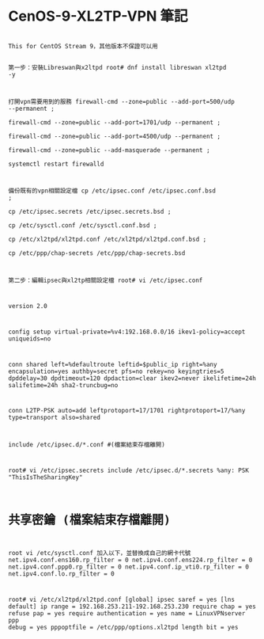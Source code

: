 # CenOS-9-XL2TP-VPN 筆記
<code>
This for CentOS Stream 9，其他版本不保證可以用

  第一步：安裝Libreswan與x2ltpd
root# dnf install libreswan xl2tpd -y

  打開vpn需要用到的服務
firewall-cmd --zone=public --add-port=500/udp --permanent ;\
firewall-cmd --zone=public --add-port=1701/udp --permanent ;\
firewall-cmd --zone=public --add-port=4500/udp --permanent ;\
firewall-cmd --zone=public --add-masquerade --permanent ;\
systemctl restart firewalld

  備份既有的vpn相關設定檔
cp /etc/ipsec.conf /etc/ipsec.conf.bsd ;\
cp /etc/ipsec.secrets /etc/ipsec.secrets.bsd ;\
cp /etc/sysctl.conf /etc/sysctl.conf.bsd ;\
cp /etc/xl2tpd/xl2tpd.conf /etc/xl2tpd/xl2tpd.conf.bsd ;\
cp /etc/ppp/chap-secrets /etc/ppp/chap-secrets.bsd


  第二步：編輯ipsec與xl2tp相關設定檔
root# vi /etc/ipsec.conf

version 2.0

config setup
  virtual-private=%v4:192.168.0.0/16
  ikev1-policy=accept
  uniqueids=no

conn shared
  left=%defaultroute
  leftid=$public_ip
  right=%any
  encapsulation=yes
  authby=secret
  pfs=no
  rekey=no
  keyingtries=5
  dpddelay=30
  dpdtimeout=120
  dpdaction=clear
  ikev2=never
  ikelifetime=24h
  salifetime=24h
  sha2-truncbug=no

conn L2TP-PSK
  auto=add
  leftprotoport=17/1701
  rightprotoport=17/%any
  type=transport
  also=shared

include /etc/ipsec.d/*.conf 
#(檔案結束存檔離開)
  
  root# vi /etc/ipsec.secrets
include /etc/ipsec.d/*.secrets
%any: PSK "ThisIsTheSharingKey"
# 共享密鑰 (檔案結束存檔離開)
  
  root vi /etc/sysctl.conf 加入以下，並替換成自己的網卡代號
net.ipv4.conf.ens160.rp_filter = 0
net.ipv4.conf.ens224.rp_filter = 0
net.ipv4.conf.ppp0.rp_filter = 0
net.ipv4.conf.ip_vti0.rp_filter = 0
net.ipv4.conf.lo.rp_filter = 0
  
  root# vi /etc/xl2tpd/xl2tpd.conf
[global]
ipsec saref = yes
[lns default]
ip range = 192.168.253.211-192.168.253.230
require chap = yes
refuse pap = yes
require authentication = yes
name = LinuxVPNserver
ppp debug = yes
pppoptfile = /etc/ppp/options.xl2tpd
length bit = yes
  
  
</code>
